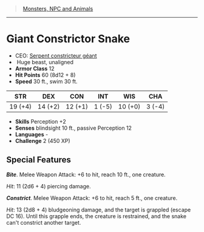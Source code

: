 ﻿---
!MonsterItem
Family: MonsterVO
Type: beast
Size: Huge
Alignment: unaligned
ArmorClass: 12
HitPoints: 60 (8d12 + 8)
Speed: 30 ft., swim 30 ft.
Strength: 19 (+4)
Dexterity: 14 (+2)
Constitution: 12 (+1)
Intelligence: ' 1 (-5)'
Wisdom: 10 (+0)
Charisma: ' 3 (-4)'
Skills: Perception +2
Senses: blindsight 10 ft., passive Perception 12
Languages: '-'
Challenge: 2 (450 XP)
Id: monsters_vo.md#giant-constrictor-snake
ParentLink: monsters_vo.md#monsters-npc-and-animals
Name: Giant Constrictor Snake
ParentName: Monsters, NPC and Animals
NameLevel: 1
AltName: '[Serpent constricteur géant](hd_monsters_serpent_constricteur_geant.md)'
Attributes:
  Name: Giant Constrictor Snake
  Markdown: >+
    # <!--Name-->Giant Constrictor Snake<!--/Name-->


    - CEO: <!--AltName-->[Serpent constricteur géant](hd_monsters_serpent_constricteur_geant.md)<!--/AltName-->

    -  <!--Size-->Huge<!--/Size--> <!--Type-->beast<!--/Type-->, <!--Alignment-->unaligned<!--/Alignment-->

    - **Armor Class** <!--ArmorClass-->12<!--/ArmorClass-->

    - **Hit Points** <!--HitPoints-->60 (8d12 + 8)<!--/HitPoints-->

    - **Speed** <!--Speed-->30 ft., swim 30 ft.<!--/Speed-->


    |STR|DEX|CON|INT|WIS|CHA|

    |---|---|---|---|---|---|

    |<!--Strength-->19 (+4)<!--/Strength-->|<!--Dexterity-->14 (+2)<!--/Dexterity-->|<!--Constitution-->12 (+1)<!--/Constitution-->|<!--Intelligence--> 1 (-5)<!--/Intelligence-->|<!--Wisdom-->10 (+0)<!--/Wisdom-->|<!--Charisma--> 3 (-4)<!--/Charisma-->|


    - **Skills** <!--Skills-->Perception +2<!--/Skills-->

    - **Senses** <!--Senses-->blindsight 10 ft., passive Perception 12<!--/Senses-->

    - **Languages** <!--Languages-->-<!--/Languages-->

    - **Challenge** <!--Challenge-->2 (450 XP)<!--/Challenge-->


    ## Special Features


    **_Bite_**. Melee Weapon Attack: +6 to hit, reach 10 ft., one creature.


    _Hit_: 11 (2d6 + 4) piercing damage.


    **_Constrict_**. Melee Weapon Attack: +6 to hit, reach 5 ft., one creature.


    _Hit_: 13 (2d8 + 4) bludgeoning damage, and the target is grappled (escape DC 16). Until this grapple ends, the creature is restrained, and the snake can't constrict another target.

  AltName: '[Serpent constricteur géant](hd_monsters_serpent_constricteur_geant.md)'
  Size: Huge
  Type: beast
  Alignment: unaligned
  ArmorClass: 12
  HitPoints: 60 (8d12 + 8)
  Speed: 30 ft., swim 30 ft.
  Strength: 19 (+4)
  Dexterity: 14 (+2)
  Constitution: 12 (+1)
  Intelligence: ' 1 (-5)'
  Wisdom: 10 (+0)
  Charisma: ' 3 (-4)'
  Skills: Perception +2
  Senses: blindsight 10 ft., passive Perception 12
  Languages: '-'
  Challenge: 2 (450 XP)
AttributesDictionary: >+
  Name: Giant Constrictor Snake

  Markdown: >+

    # <!--Name-->Giant Constrictor Snake<!--/Name-->





    - CEO: <!--AltName-->[Serpent constricteur géant](hd_monsters_serpent_constricteur_geant.md)<!--/AltName-->



    -  <!--Size-->Huge<!--/Size--> <!--Type-->beast<!--/Type-->, <!--Alignment-->unaligned<!--/Alignment-->



    - **Armor Class** <!--ArmorClass-->12<!--/ArmorClass-->



    - **Hit Points** <!--HitPoints-->60 (8d12 + 8)<!--/HitPoints-->



    - **Speed** <!--Speed-->30 ft., swim 30 ft.<!--/Speed-->





    |STR|DEX|CON|INT|WIS|CHA|



    |---|---|---|---|---|---|



    |<!--Strength-->19 (+4)<!--/Strength-->|<!--Dexterity-->14 (+2)<!--/Dexterity-->|<!--Constitution-->12 (+1)<!--/Constitution-->|<!--Intelligence--> 1 (-5)<!--/Intelligence-->|<!--Wisdom-->10 (+0)<!--/Wisdom-->|<!--Charisma--> 3 (-4)<!--/Charisma-->|





    - **Skills** <!--Skills-->Perception +2<!--/Skills-->



    - **Senses** <!--Senses-->blindsight 10 ft., passive Perception 12<!--/Senses-->



    - **Languages** <!--Languages-->-<!--/Languages-->



    - **Challenge** <!--Challenge-->2 (450 XP)<!--/Challenge-->





    ## Special Features





    **_Bite_**. Melee Weapon Attack: +6 to hit, reach 10 ft., one creature.





    _Hit_: 11 (2d6 + 4) piercing damage.





    **_Constrict_**. Melee Weapon Attack: +6 to hit, reach 5 ft., one creature.





    _Hit_: 13 (2d8 + 4) bludgeoning damage, and the target is grappled (escape DC 16). Until this grapple ends, the creature is restrained, and the snake can't constrict another target.



  AltName: '[Serpent constricteur géant](hd_monsters_serpent_constricteur_geant.md)'

  Size: Huge

  Type: beast

  Alignment: unaligned

  ArmorClass: 12

  HitPoints: 60 (8d12 + 8)

  Speed: 30 ft., swim 30 ft.

  Strength: 19 (+4)

  Dexterity: 14 (+2)

  Constitution: 12 (+1)

  Intelligence: ' 1 (-5)'

  Wisdom: 10 (+0)

  Charisma: ' 3 (-4)'

  Skills: Perception +2

  Senses: blindsight 10 ft., passive Perception 12

  Languages: '-'

  Challenge: 2 (450 XP)

---
> [Monsters, NPC and Animals](srd_monsters.md)

---

# Giant Constrictor Snake

- CEO: [Serpent constricteur géant](hd_monsters_serpent_constricteur_geant.md)
-  Huge beast, unaligned
- **Armor Class** 12
- **Hit Points** 60 (8d12 + 8)
- **Speed** 30 ft., swim 30 ft.

|STR|DEX|CON|INT|WIS|CHA|
|---|---|---|---|---|---|
|19 (+4)|14 (+2)|12 (+1)| 1 (-5)|10 (+0)| 3 (-4)|

- **Skills** Perception +2
- **Senses** blindsight 10 ft., passive Perception 12
- **Languages** -
- **Challenge** 2 (450 XP)

## Special Features

**_Bite_**. Melee Weapon Attack: +6 to hit, reach 10 ft., one creature.

_Hit_: 11 (2d6 + 4) piercing damage.

**_Constrict_**. Melee Weapon Attack: +6 to hit, reach 5 ft., one creature.

_Hit_: 13 (2d8 + 4) bludgeoning damage, and the target is grappled (escape DC 16). Until this grapple ends, the creature is restrained, and the snake can't constrict another target.

